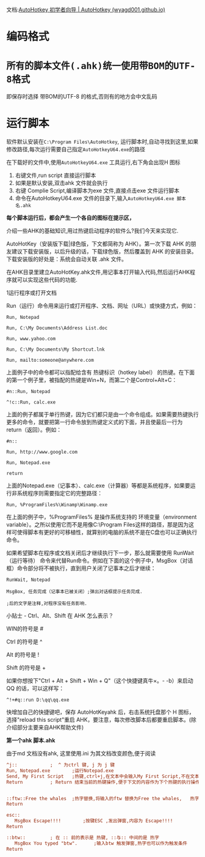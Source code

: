 文档:[AutoHotkey 初学者向导 | AutoHotkey (wyagd001.github.io)](https://wyagd001.github.io/zh-cn/docs/Tutorial.htm#s11)

# 编码格式

# `所有的脚本文件(.ahk)统一使用带BOM的UTF-8格式`

即保存时选择 带BOM的UTF-8 的格式,否则有的地方会中文乱码

# **运行脚本**

软件默认安装在`C:\Program Files\AutoHotkey`, 运行脚本时,自动寻找到这里,如果修改路径,每次运行需要自己指定`AutoHotkeyU64.exe`的路径

在下载好的文件中,使用`AutoHotkeyU64.exe` 工具运行,右下角会出现H 图标

1. 右键文件,run script 直接运行脚本
2. 如果是默认安装,双击ahk 文件就会执行
3. 右键 Complie Script,编译脚本为exe 文件,直接点击exe 文件运行脚本
4. 命令在AutoHotkeyU64.exe 文件的目录下,输入`AutoHotkeyU64.exe 脚本名.ahk`



**每个脚本运行后，都会产生一个各自的图标在提示区，**



介绍一些AHK的基础知识,用过热键启动程序的软件么?我们今天来实现它.

AutoHotKey（安装版下载|绿色版，下文都简称为 AHK）。第一次下载 AHK 的朋友建议下载安装版，以后升级的话，下载绿色版，然后覆盖到 AHK 的安装目录。下载安装版的好处是：系统会自动关联 .ahk 文件。

在AHK目录里建立AutoHotKey.ahk文件,用记事本打开输入代码,然后运行AHK程序就可以实现这些代码的功能.

1运行程序或打开文档

Run（运行）命令用来运行或打开程序、文档、网址（URL）或快捷方式，例如：

```ahk
Run, Notepad

Run, C:\My Documents\Address List.doc

Run, www.yahoo.com

Run, C:\My Documents\My Shortcut.lnk

Run, mailto:someone@anywhere.com
```

上面例子中的命令都可以指配给含有 热键标识（hotkey label） 的热键。在下面的第一个例子里，被指配的热键是Win+N，而第二个是Control+Alt+C：

```
#n::Run, Notepad

^!c::Run, calc.exe
```

上面的例子都属于单行热键，因为它们都只是由一个命令组成。如果需要热键执行更多的命令，就要把第一行命令放到热键定义式的下面，并且使最后一行为 return（返回）。例如：

```
#n::

Run, http://www.google.com

Run, Notepad.exe

return
```

上面的Notepad.exe（记事本）、calc.exe（计算器）等都是系统程序，如果要运行非系统程序则需要指定它的完整路径：

```
Run, %ProgramFiles%\Winamp\Winamp.exe
```

在上面的例子中，%ProgramFiles% 是操作系统支持的 环境变量（environment variable）。之所以使用它而不是用像C:\Program Files这样的路径，那是因为这样可使得脚本有更好的可移植性，就算别的电脑的系统不是在C盘也可以正确执行命令。

如果希望脚本在程序或文档关闭后才继续执行下一步，那么就需要使用 RunWait（运行等待） 命令来代替Run命令。例如在下面的这个例子中，MsgBox（对话框）命令部分将不被执行，直到用户关闭了记事本之后才继续：

```
RunWait, Notepad

MsgBox, 任务完成（记事本已被关闭）;弹出对话框提示任务完成.

;后的文字是注释,对程序没有任务影响.
```

小贴士 - Ctrl、Alt、Shift 在 AHK 怎么表示？

WIN的符号是 #

Ctrl 的符号是 ^

Alt 的符号是 !

Shift 的符号是 +

如果你想按下"Ctrl + Alt + Shift + Win + Q"（这个快捷键真牛×。- -b）来启动 QQ 的话，可以这样写：

```
^!+#q::run D:\qq\qq.exe
```

快增加自己的快捷键吧，保存 AutoHotKeyahk 后，右击系统托盘那个 H 图标，选择"reload this script"重启 AHK，要注意，每次修改脚本后都要重启脚本。(除介绍部分主要来自AHK帮助文件)







**第一个ahk 脚本.ahk**

由于md 文档没有ahk, 这里使用.ini 为其文档改变颜色,便于阅读

```ini
^j::			;  ^ 为ctrl 键, j 为 j 键
Run, Notepad.exe		;运行Notepad.exe
Send, My First Script	;热键,ctrl+j,在文本中会输入My First Script,不在文本中不会输出 ; 为注释符
Return			; Return 结束当前的热键操作,便于下文的内容作为下个热键的执行操作


::ftw::Free the whales	;热字替换,将输入的ftw 替换为Free the whales,   热字敲完后一定要敲回车键才能有效
Return

esc::
   MsgBox Escape!!!!		;按键ESC ,发出弹窗,内容为 Escape!!!!	
Return

::btw::			; 在 :: 前的表示是 热键, ::与:: 中间的是 热字
   MsgBox You typed "btw".		;输入btw 触发弹窗,热字也可以作为触发条件
Return
```



 